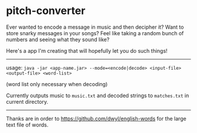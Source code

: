 # pitch-converter

Ever wanted to encode a message in music and then decipher it? Want to store snarky messages in your songs? Feel like taking a random bunch of numbers and seeing what they sound like?

Here's a app I'm creating that will hopefully let you do such things!

<hr>

usage: `java -jar <app-name.jar> --mode=<encode|decode> <input-file> <output-file> <word-list>`

(word list only necessary when decoding)

Currently outputs music to `music.txt` and decoded strings to `matches.txt` in current directory.

<hr>

Thanks are in order to https://github.com/dwyl/english-words for the large text file of words.
